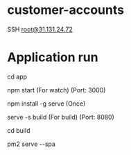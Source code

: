 # customer-accounts

SSH root@31.131.24.72

# Application run

cd app

npm start (For watch) (Port: 3000)



npm install -g serve (Once)

serve -s build (For build) (Port: 8080)

cd build

pm2 serve --spa

